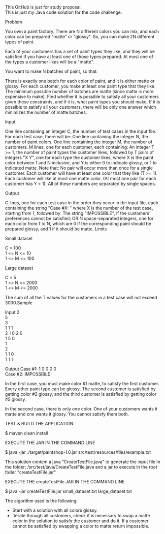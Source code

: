 This GitHub is just for study proposal.<br />
This is just my Java code solution for the code challenge.

Problem

You own a paint factory. There are N different colors you can mix, and each color can be prepared
"matte" or "glossy". So, you can make 2N different types of paint.

Each of your customers has a set of paint types they like, and they will be satisfied if you have at
least one of those types prepared. At most one of the types a customer likes will be a "matte".

You want to make N batches of paint, so that:

There is exactly one batch for each color of paint, and it is either matte or glossy.
For each customer, you make at least one paint type that they like.
The minimum possible number of batches are matte (since matte is more expensive to make).
Find whether it is possible to satisfy all your customers given these constraints, and if it is, what
paint types you should make.
If it is possible to satisfy all your customers, there will be only one answer which minimizes the
number of matte batches.

Input

One line containing an integer C, the number of test cases in the input file.
For each test case, there will be:
One line containing the integer N, the number of paint colors.
One line containing the integer M, the number of customers.
M lines, one for each customer, each containing:
An integer T >= 1, the number of paint types the customer likes, followed by
T pairs of integers "X Y", one for each type the customer likes, where X is the paint color between
1 and N inclusive, and Y is either 0 to indicate glossy, or 1 to indicated matte. Note that:
No pair will occur more than once for a single customer.
Each customer will have at least one color that they like (T >= 1).
Each customer will like at most one matte color. (At most one pair for each customer has Y = 1).
All of these numbers are separated by single spaces.

Output

C lines, one for each test case in the order they occur in the input file, each containing the string
"Case #X: " where X is the number of the test case, starting from 1, followed by:
The string "IMPOSSIBLE", if the customers' preferences cannot be satisfied; OR
N space-separated integers, one for each color from 1 to N, which are 0 if the corresponding paint
should be prepared glossy, and 1 if it should be matte.
Limits

Small dataset

C = 100<br />
1 <= N <= 10<br />
1 <= M <= 100<br />

Large dataset

C = 5<br />
1 <= N <= 2000<br />
1 <= M <= 2000<br />

The sum of all the T values for the customers in a test case will not exceed 3000.Sample

Input
2<br />
5<br />
3<br />
1 1 1<br />
2 1 0 2 0<br />
1 5 0<br />
1<br />
2<br />
1 1 0<br />
1 1 1<br />

Output
Case #1: 1 0 0 0 0<br />
Case #2: IMPOSSIBLE<br />

In the first case, you must make color #1 matte, to satisfy the first customer. Every other paint type
can be glossy. The second customer is satisfied by getting color #2 glossy, and the third customer
is satisfied by getting color #5 glossy.

In the second case, there is only one color. One of your customers wants it matte and one wants it
glossy. You cannot satisfy them both.


TEST & BUILD THE APPLICATION

$ maven clean install

EXECUTE THE JAR IN THE COMMAND LINE

$ java -jar ./target/paintshop-1.0.jar src/test/resources/files/example.txt 

This solution contem a java "CreateTestFile.java" to generate the input file in the folder;
/src/test/java/CreateTestFile.java and a jar to execute in the root foder "createTestFile.jar"

EXECUTE THE createTestFile JAR IN THE COMMAND LINE

$ java -jar createTestFile.jar small_dataset.txt large_dataset.txt

The algorithm used is the following:

* Start with a solution with all colors glossy.
* Iterate through all customers, check if is  necessary to swap a matte color in the solution to satisfy the customer and do it. If a customer cannot be satisfied by swapping a color to matte return impossible.


